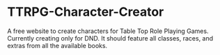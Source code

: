 # TTRPG-Character-Creator
 A free website to create characters for Table Top Role Playing Games. Currently creating only for DND. It should feature all classes, races, and extras from all the available books.
